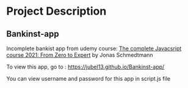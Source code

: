 # Project Description

## Bankinst-app

Incomplete bankist app from udemy course: <a href='https://www.udemy.com/course/the-complete-javascript-course/'>The complete Javacsript course 2021: From Zero to Expert</a> by Jonas Schmedtmann

To view this app, go to : https://jubel13.github.io/Bankinst-app/

You can view username and password for this app in script.js file
